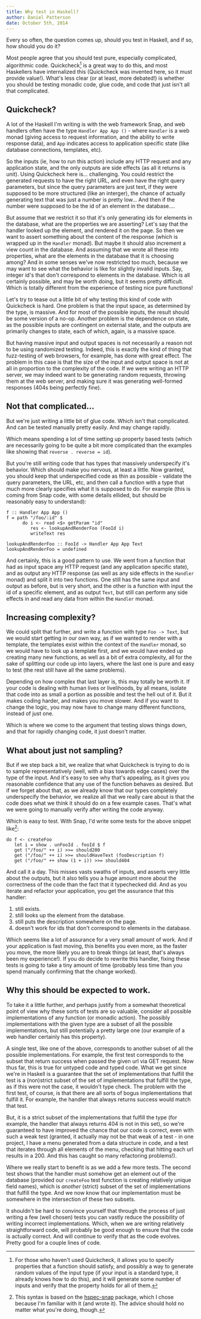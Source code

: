 ```yaml
---
title: Why test in Haskell?
author: Daniel Patterson
date: October 5th, 2014
---
```


Every so often, the question comes up, should you test in Haskell, and
if so, how should you do it?

Most people agree that you should test pure, especially complicated,
algorithmic code. Quickcheck[^quickcheck] is a great way to do this,
and most Haskellers have internalized this (Quickcheck was invented
here, so it must provide value!). What's less clear (or at least, more
debated!) is whether you should be testing monadic code, glue code,
and code that just isn't all that complicated.

## Quickcheck?

A lot of the Haskell I'm writing is with the web framework Snap, and
web handlers often have the type `Handler App App ()` - where
`Handler` is a web monad (giving access to request information, and
the ability to write response data), and `App` indicates access to
application specific state (like database connections, templates,
etc).

So the inputs (ie, how to run this action) include any HTTP request
and any application state, and the only outputs are side effects (as
all it returns is unit). Using Quickcheck here is... challenging. You
could restrict the generated requests to have the right URL, and even
have the right query parameters, but since the query parameters are
just text, if they were supposed to be more structured (like an
interger), the chance of actually generating text that was just a
number is pretty low... And then if the number were supposed to be the
id of an element in the database....

But assume that we restrict it so that it's only generating ids for
elements in the database, what are the properties we are asserting?
Let's say that the handler looked up the element, and rendered it on
the page. So then we want to assert something about the content of the
response (which is wrapped up in the `Handler` monad). But maybe it
should also increment a view count in the database. And assuming that
we wrote all these into properties, what are the elements in the
database that it is choosing among? And in some senses we've now
restricted too much, because we may want to see what the behavior is
like for slightly invalid inputs. Say, integer id's that don't
correspond to elements in the database. Which is all certainly
possible, and may be worth doing, but it seems pretty difficult. Which
is totally different from the experience of testing nice pure
functions!

Let's try to tease out a little bit of why testing this kind of code
with Quickcheck is hard. One problem is that the input space, as
determined by the type, is massive. And for most of the possible
inputs, the result should be some version of a no-op. Another problem
is the dependence on state, as the possible inputs are contingent on
external state, and the outputs are primarily changes to state, each
of which, again, is a massive space.

But having massive input and output spaces is not necessarily a reason
not to be using randomized testing. Indeed, this is exactly the kind
of thing that fuzz-testing of web browsers, for example, has done with
great effect. The problem in this case is that the size of the input and
output space is not at all in proportion to the complexity of the code.
If we were writing an HTTP server, we may indeed want to be generating
random requests, throwing them at the web server, and making sure it was
generating well-formed responses (404s being perfectly fine).

## Not that complicated...

But we're just writing a little bit of glue code. Which isn't that
complicated. And can be tested manually pretty easily. And may change
rapidly.

Which means spending a lot of time setting up property based tests
(which are necessarily going to be quite a bit more complicated than
the examples like showing that `reverse . reverse = id`).

But you're still writing code that has types that massively
underspecify it's behavior. Which should make you nervous, at least a
little. Now granted, you should keep that underspecified code as thin
as possible - validate the query parameters, the URL, etc, and then
call a function with a type that much more clearly specifies what it is
supposed to do. For example (this is coming from Snap code, with some
details ellided, but should be reasonably easy to understand):

```
f :: Handler App App ()
f = path "/foo/:id" $
      do i <- read <$> getParam "id"
         res <- lookupAndRenderFoo (FooId i)
         writeText res

lookupAndRenderFoo :: FooId -> Handler App App Text
lookupAndRenderFoo = undefined
```

And certainly, this is a good pattern to use. We went from a function
that had as input space any HTTP request (and any application specific
state), and as output any HTTP response (as well as any side effects
in the `Handler` monad) and split it into two functions. One still has
the same input and output as before, but is very short, and the other
is a function with input the id of a specific element, and as output
`Text`, but still can perform any side effects in and read any data
from within the `Handler` monad.

## Increasing complexity?

We could split that further, and write a function with type `Foo ->
Text`, but we would start getting in our own way, as if we wanted to
render with a template, the templates exist within the context of the
`Handler` monad, so we would have to look up a template first, and we
would have ended up creating many new functions, as well as a bit of
extra complexity, all for the sake of splitting our code up into
layers, where the last one is pure and easy to test (the rest still
have all the same problems).

Depending on how complex that last layer is, this may totally be worth
it. If your code is dealing with human lives or livelihoods, by all
means, isolate that code into as small a portion as possible and test
the hell out of it. But it makes coding harder, and makes you move
slower. And if you want to change the logic, you may now have to
change many different functions, instead of just one.

Which is where we come to the argument that testing slows things down,
and that for rapidly changing code, it just doesn't matter.

## What about just not sampling?

But if we step back a bit, we realize that what Quickcheck is trying
to do is to sample representatively (well, with a bias towards edge
cases) over the type of the input. And it's easy to see why that's
appealing, as it gives you reasonable confidence that any use of the
function behaves as desired. But if we forget about that, as we
already know that our types completely underspecify the behavior, we
realize all that we really care about is that the code does what we
think it should do on a few example cases. That's what we were going
to manually verify after writing the code anyway.

Which is easy to test. With Snap, I'd write some tests for the above
snippet like[^hspec-snap]:

```
do f <- createFoo
   let i = show . unFooId . fooId $ f
   get ("/foo/" ++ i) >>= should200
   get ("/foo/" ++ i) >>= shouldHaveText (fooDescription f)
   get ("/foo/" ++ show (1 + i)) >>= should404
```

And call it a day. This misses vasts swaths of inputs, and asserts
very little about the outputs, but it also tells you a huge amount more
about the correctness of the code than the fact that it typechecked
did. And as you iterate and refactor your application, you get the
assurance that this handler:

1. still exists.
2. still looks up the element from the database.
3. still puts the description somewhere on the page.
4. doesn't work for ids that don't correspond to elements in the database.

Which seems like a lot of assurance for a very small amount of
work. And if your application is fast moving, this benefits you even
more, as the faster you move, the more likely you are to break things
(at least, that's always been my experience!).  If you do decide to
rewrite this handler, fixing these tests is going to take a tiny
amount of time (probably less time than you spend manually confirming
that the change worked).

## Why this should be expected to work.

To take it a little further, and perhaps justify from a somewhat
theoretical point of view why these sorts of tests are so valuable,
consider all possible implementations of any function (or monadic
action). The possibly implementations with the given type are a subset
of all the possible implementations, but still potentially a pretty
large one (our example of a web handler certainly has this
property).

A single test, like one of the above, corresponds to another subset of
all the possible implementations. For example, the first test
corresponds to the subset that return success when passed the given
url via GET request. Now thus far, this is true for untyped code and
typed code. What we get since we're in Haskell is a guarantee that the
set of implementations that fulfill the test is a (non)strict subset
of the set of implementations that fulfill the type, as if this were
not the case, it wouldn't type check. The problem with the first test,
of course, is that there are all sorts of bogus implementations that
fulfill it. For example, the handler that always returns success would
match that test.

But, it is a strict subset of the implementations that fulfill the
type (for example, the handler that always returns 404 is not in this
set), so we're guaranteed to have improved the chance that our code is
correct, even with such a weak test (granted, it actually may not be
that weak of a test - in one project, I have a menu generated from a
data structure in code, and a test that iterates through all elements
of the menu, checking that hitting each url results in a 200. And this
has caught so many refactoring problems!).

Where we really start to benefit is as we add a few more tests. The
second test shows that the handler must somehow get an element out of
the database (provided our `createFoo` test function is creating
relatively unique field names), which is _another_ (strict) subset of
the set of implementations that fulfill the type. And we now know that
our implementation must be somewhere in the intersection of these two
subsets.

It shouldn't be hard to convince yourself that through the process of
just writing a few (well chosen) tests you can vastly reduce the
possibility of writing incorrect implementations. Which, when we are
writing relatively straightforward code, will probably be good enough
to ensure that the code is actually correct. And will continue to
verify that as the code evolves. Pretty good for a couple lines of code.


[^quickcheck]: For those who haven't used Quickcheck, it allows you to
specify properties that a function should satisfy, and possibly a way
to generate random values of the input type (if your input is a
standard type, it already knows how to do this), and it will generate
some number of inputs and verify that the property holds for all of
them.

[^hspec-snap]: This syntax is based on the
[hspec-snap](http://hackage.haskell.org/package/hspec-snap) package,
which I chose because I'm familiar with it (and wrote it). The advice
should hold no matter what you're doing, though.
